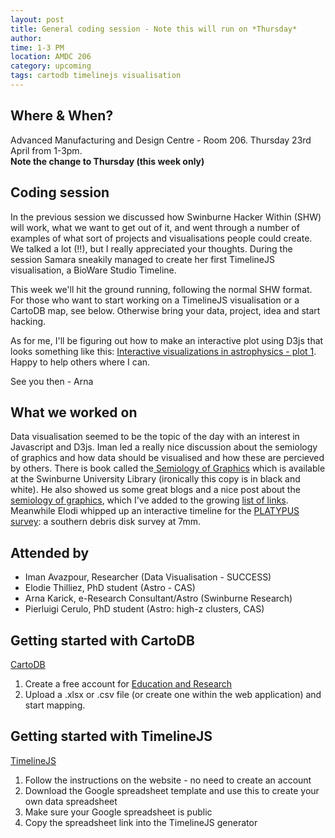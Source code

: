 ```yaml
---
layout: post
title: General coding session - Note this will run on *Thursday*
author: 
time: 1-3 PM
location: AMDC 206
category: upcoming
tags: cartodb timelinejs visualisation
---
```


## Where & When?

Advanced Manufacturing and Design Centre - Room 206. Thursday 23rd April from 1-3pm.<br>
<b>Note the change to Thursday (this week only)</b>

## Coding session

In the previous session we discussed how Swinburne Hacker Within (SHW) will work, what we want to get out of it, and went through a number of examples of what sort of projects and visualisations people could create. We talked a lot (!!), but I really appreciated your thoughts. During the session Samara sneakily managed to create her first TimelineJS visualisation, a BioWare Studio Timeline.

This week we'll hit the ground running, following the normal SHW format. For those who want to start working on a TimelineJS visualisation or a CartoDB map, see below. Otherwise bring your data, project, idea and start hacking.

As for me, I'll be figuring out how to make an interactive plot using D3js that looks something like this: <a href="http://datamusing.info/blog/2014/09/03/the-case-for-interactive-visualizations-in-astrophysics/"> Interactive visualizations in astrophysics - plot 1</a>. Happy to help others where I can.

See you then - Arna

## What we worked on

Data visualisation seemed to be the topic of the day with an interest in Javascript and D3js. Iman led a really nice discussion about the semiology of graphics and how data should be visualised and how these are percieved by others.  There is book called the<a href="http://www.amazon.com/Semiology-Graphics-Diagrams-Networks-Maps/dp/1589482611"> Semiology of Graphics</a> which is available at the Swinburne University Library (ironically this copy is in black and white).  He also showed us some great blogs and a nice post about the <a href=" http://fellinlovewithdata.com/guides/the-hidden-legacy-of-bertin-and-the-semiology-of-graphics">semiology of graphics</a>, which I've added to the growing <a  href="http://thehackerwithin.github.io/swinburne/links.html"> list of links</a>. Meanwhile Elodi whipped up an interactive timeline for the <a href="http://cdn.knightlab.com/libs/timeline/latest/embed/index.html?source=0AtZUlHbzLE_hdHJSeTZldGJJQW5RMFpfY0ZadjFDUGc&font=Bevan-PotanoSans&maptype=toner&lang=en&start_at_end=true&height=650">PLATYPUS survey</a>: a southern debris disk survey at 7mm.


## Attended by 

<ul>
<li>Iman Avazpour, Researcher (Data Visualisation - SUCCESS)</li>
<li>Elodie Thilliez, PhD student (Astro - CAS)</li>
<li>Arna Karick, e-Research Consultant/Astro (Swinburne Research)</li>
<li>Pierluigi Cerulo, PhD student (Astro: high-z clusters, CAS)</li>
</ul>


## Getting started with CartoDB 

<a href="http://cartodb.com">CartoDB</a>

1. Create a free account for <a href="http://cartodb.com/industries/education-and-research/#"> Education and Research</a><br>
2. Upload a .xlsx or .csv file (or create one within the web application) and start mapping.

## Getting started with TimelineJS

<a href="http://timeline.knightlab.com">TimelineJS</a> 

1. Follow the instructions on the website - no need to create an account
2. Download the Google spreadsheet template and use this to create your own data spreadsheet
3. Make sure your Google spreadsheet is public
4. Copy the spreadsheet link into the TimelineJS generator

